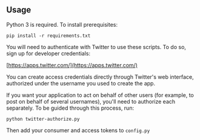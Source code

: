 ## Usage

Python 3 is required. To install prerequisites:

    pip install -r requirements.txt

You will need to authenticate with Twitter to use these scripts. To do
so, sign up for developer credentials:

[https://apps.twitter.com/](https://apps.twitter.com/)

You can create access credentials directly through Twitter's web
interface, authorized under the username you used to create the app.

If you want your application to act on behalf of other users (for example,
to post on behalf of several usernames), you'll need to authorize each
separately. To be guided through this process, run:

    python twitter-authorize.py

Then add your consumer and access tokens to `config.py`
